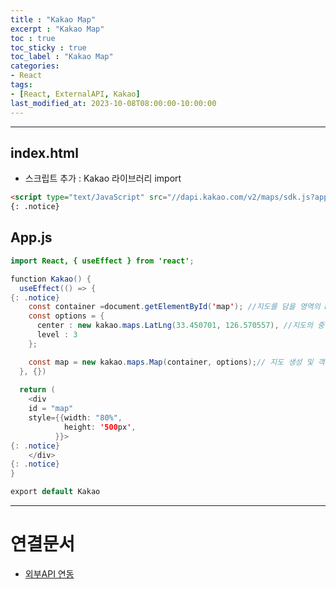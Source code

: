 ```yaml
---
title : "Kakao Map"
excerpt : "Kakao Map"
toc : true
toc_sticky : true
toc_label : "Kakao Map"
categories:
- React
tags:
- [React, ExternalAPI, Kakao]
last_modified_at: 2023-10-08T08:00:00-10:00:00
---
```

  
---
  
## index.html
- 스크립트 추가 : Kakao 라이브러리 import
  
```html
<script type="text/JavaScript" src="//dapi.kakao.com/v2/maps/sdk.js?appkey=0d58a7c4c5ed270a2c5b5ab2fbc4cb1a"></script> 
{: .notice}  
```
  
## App.js
  
```java
import React, { useEffect } from 'react';

function Kakao() {
  useEffect(() => { 
{: .notice}  
    const container =document.getElementById('map'); //지도를 담을 영역의 DOM 레퍼런스
    const options = {
      center : new kakao.maps.LatLng(33.450701, 126.570557), //지도의 중심좌표
      level : 3
    };

    const map = new kakao.maps.Map(container, options);// 지도 생성 및 객체 리턴
  }, {})
  
  return (
    <div
    id = "map"
    style={{width: "80%",
		    height: '500px',
		  }}> 
{: .notice}  
	</div> 
{: .notice}  
}

export default Kakao
```
  
---
  
# 연결문서
- [외부API 연동](../../react/react-외부API-연동)
  
